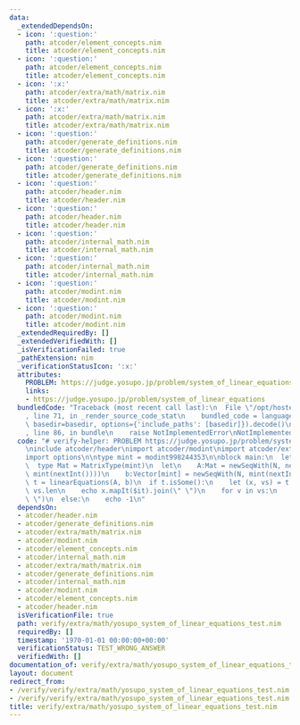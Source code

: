 ```yaml
---
data:
  _extendedDependsOn:
  - icon: ':question:'
    path: atcoder/element_concepts.nim
    title: atcoder/element_concepts.nim
  - icon: ':question:'
    path: atcoder/element_concepts.nim
    title: atcoder/element_concepts.nim
  - icon: ':x:'
    path: atcoder/extra/math/matrix.nim
    title: atcoder/extra/math/matrix.nim
  - icon: ':x:'
    path: atcoder/extra/math/matrix.nim
    title: atcoder/extra/math/matrix.nim
  - icon: ':question:'
    path: atcoder/generate_definitions.nim
    title: atcoder/generate_definitions.nim
  - icon: ':question:'
    path: atcoder/generate_definitions.nim
    title: atcoder/generate_definitions.nim
  - icon: ':question:'
    path: atcoder/header.nim
    title: atcoder/header.nim
  - icon: ':question:'
    path: atcoder/header.nim
    title: atcoder/header.nim
  - icon: ':question:'
    path: atcoder/internal_math.nim
    title: atcoder/internal_math.nim
  - icon: ':question:'
    path: atcoder/internal_math.nim
    title: atcoder/internal_math.nim
  - icon: ':question:'
    path: atcoder/modint.nim
    title: atcoder/modint.nim
  - icon: ':question:'
    path: atcoder/modint.nim
    title: atcoder/modint.nim
  _extendedRequiredBy: []
  _extendedVerifiedWith: []
  _isVerificationFailed: true
  _pathExtension: nim
  _verificationStatusIcon: ':x:'
  attributes:
    PROBLEM: https://judge.yosupo.jp/problem/system_of_linear_equations
    links:
    - https://judge.yosupo.jp/problem/system_of_linear_equations
  bundledCode: "Traceback (most recent call last):\n  File \"/opt/hostedtoolcache/Python/3.9.6/x64/lib/python3.9/site-packages/onlinejudge_verify/documentation/build.py\"\
    , line 71, in _render_source_code_stat\n    bundled_code = language.bundle(stat.path,\
    \ basedir=basedir, options={'include_paths': [basedir]}).decode()\n  File \"/opt/hostedtoolcache/Python/3.9.6/x64/lib/python3.9/site-packages/onlinejudge_verify/languages/nim.py\"\
    , line 86, in bundle\n    raise NotImplementedError\nNotImplementedError\n"
  code: "# verify-helper: PROBLEM https://judge.yosupo.jp/problem/system_of_linear_equations\n\
    \ninclude atcoder/header\nimport atcoder/modint\nimport atcoder/extra/math/matrix\n\
    import options\n\ntype mint = modint998244353\n\nblock main:\n  let N, M = nextInt()\n\
    \  type Mat = MatrixType(mint)\n  let\n    A:Mat = newSeqWith(N, newSeqWith(M,\
    \ mint(nextInt())))\n    b:Vector[mint] = newSeqWith(N, mint(nextInt()))\n  let\
    \ t = linearEquations(A, b)\n  if t.isSome():\n    let (x, vs) = t.get\n    echo\
    \ vs.len\n    echo x.mapIt($it).join(\" \")\n    for v in vs:\n      echo v.mapIt($it).join(\"\
    \ \")\n  else:\n    echo -1\n"
  dependsOn:
  - atcoder/header.nim
  - atcoder/generate_definitions.nim
  - atcoder/extra/math/matrix.nim
  - atcoder/modint.nim
  - atcoder/element_concepts.nim
  - atcoder/internal_math.nim
  - atcoder/extra/math/matrix.nim
  - atcoder/generate_definitions.nim
  - atcoder/internal_math.nim
  - atcoder/modint.nim
  - atcoder/element_concepts.nim
  - atcoder/header.nim
  isVerificationFile: true
  path: verify/extra/math/yosupo_system_of_linear_equations_test.nim
  requiredBy: []
  timestamp: '1970-01-01 00:00:00+00:00'
  verificationStatus: TEST_WRONG_ANSWER
  verifiedWith: []
documentation_of: verify/extra/math/yosupo_system_of_linear_equations_test.nim
layout: document
redirect_from:
- /verify/verify/extra/math/yosupo_system_of_linear_equations_test.nim
- /verify/verify/extra/math/yosupo_system_of_linear_equations_test.nim.html
title: verify/extra/math/yosupo_system_of_linear_equations_test.nim
---
```

